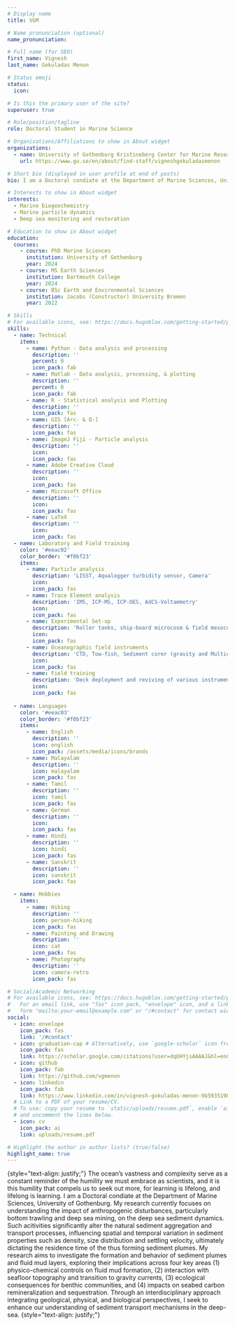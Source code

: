 ```yaml
---
# Display name
title: VGM

# Name pronunciation (optional)
name_pronunciation: 

# Full name (for SEO)
first_name: Vignesh
last_name: Gokuladas Menon

# Status emoji
status:
  icon: 

# Is this the primary user of the site?
superuser: true

# Role/position/tagline
role: Doctoral Student in Marine Science

# Organizations/Affiliations to show in About widget
organizations:
  - name: University of Gothenburg Kristineberg Center for Marine Research and Innovation
    url: https://www.gu.se/en/about/find-staff/vigneshgokuladasmenon

# Short bio (displayed in user profile at end of posts)
bio: I am a Doctoral condiate at the Department of Marine Sciences, University of Gothenburg. My research currently focuses on understanding the impact of anthropogenic disturbances, particularly bottom trawling and deep sea mining, on the deep sea sediment dynamics. Such acitivities significantly alter the natural sediment aggregation and transport processes, influencing spatial and temporal variation in sediment properties such as density, size distribution and settling velocity, ultimately dictating the residence time of the thus forming sediment plumes. My research aims to investigate the formation and behavior of sediment plumes and fluid mud layers, exploring their implications across four key areas (1) physico-chemical controls on fluid mud formation, (2) interaction with seafloor topography and transition to gravity currents, (3) ecological consequences for benthic communities, and (4) impacts on seabed carbon remineralization and sequestration. Through an interdisciplinary approach integrating geological, physical, and biological perspectives, I seek to enhance our understanding of sediment transport mechanisms in the deep-sea.

# Interests to show in About widget
interests:
  - Marine biogeochemistry
  - Marine particle dynamics
  - Deep sea monitoring and restoration

# Education to show in About widget
education:
  courses:
    - course: PhD Marine Sciences
      institution: University of Gothenburg
      year: 2024
    - course: MS Earth Sciences
      institution: Dartmouth College
      year: 2024
    - course: BSc Earth and Environmental Sciences
      institution: Jacobs (Constructor) University Bremen
      year: 2022

# Skills
# For available icons, see: https://docs.hugoblox.com/getting-started/page-builder/#icons
skills:
  - name: Technical
    items:
      - name: Python - Data analysis and processing
        description: ''
        percent: 0
        icon_pack: fab
      - name: Matlab - Data analysis, processing, & plotting
        description: ''
        percent: 0
        icon_pack: fab
      - name: R - Statistical analysis and Plotting
        description: ''
        icon_pack: fas
      - name: GIS [Arc- & Q-]
        description: ''
        icon_pack: fas
      - name: ImageJ Fiji - Particle analysis
        description: ''
        icon: 
        icon_pack: fas
      - name: Adobe Creative Cloud
        description: ''
        icon:
        icon_pack: fas
      - name: Microsoft Office
        description: ''
        icon: 
        icon_pack: fas
      - name: LaTeX
        description: ''
        icon: 
        icon_pack: fas
  - name: Laboratory and Field training
    color: '#eeac02'
    color_border: '#f0bf23'
    items:
      - name: Particle analysis
        description: 'LISST, Aqualogger turbidity sensor, Camera'
        icon: 
        icon_pack: fas
      - name: Trace Element analysis 
        description: 'IMS, ICP-MS, ICP-OES, AdCS-Voltammetry'
        icon: 
        icon_pack: fas
      - name: Experimental Set-up 
        description: 'Roller tanks, ship-board microcosm & field mesocosm experiments, Settling column and particle camera, Gust/Benthic Chamber, and Water column simulator'
        icon: 
        icon_pack: fas
      - name: Oceanographic field instruments
        description: 'CTD, Tow-fish, Sediment corer (gravity and Multicorer), plankton net, turbidity sensor and fluorometer, Multibeam and echosounders '
        icon: 
        icon_pack: fas
      - name: Field training
        description: 'Deck deployment and reviving of various instruments, drone and photogrammetry, pre-cruise planning and preparation.'
        icon: 
        icon_pack: fas
        
  - name: Languages
    color: '#eeac03'
    color_border: '#f0bf23'
    items:
      - name: English
        description: ''
        icon: english
        icon_pack: /assets/media/icons/brands
      - name: Malayalam
        description: ''
        icon: malayalam
        icon_pack: fas
      - name: Tamil
        description: ''
        icon: tamil
        icon_pack: fas
      - name: German
        description: ''
        icon: 
        icon_pack: fas
      - name: Hindi
        description: ''
        icon: hindi
        icon_pack: fas
      - name: Sanskrit
        description: ''
        icon: sanskrit
        icon_pack: fas

  - name: Hobbies
    items:
      - name: Hiking
        description: ''
        icon: person-hiking
        icon_pack: fas
      - name: Painting and Drawing
        description: ''
        icon: cat
        icon_pack: fas
      - name: Photography
        description: ''
        icon: camera-retro
        icon_pack: fas

# Social/Academic Networking
# For available icons, see: https://docs.hugoblox.com/getting-started/page-builder/#icons
#   For an email link, use "fas" icon pack, "envelope" icon, and a link in the
#   form "mailto:your-email@example.com" or "/#contact" for contact widget.
social:
  - icon: envelope
    icon_pack: fas
    link: '/#contact'
  - icon: graduation-cap # Alternatively, use `google-scholar` icon from `ai` icon pack
    icon_pack: fas
    link: https://scholar.google.com/citations?user=dqUHYjsAAAAJ&hl=en&inst=3404029378192158848
  - icon: github
    icon_pack: fab
    link: https://github.com/vgmenon
  - icon: linkedin
    icon_pack: fab
    link: https://www.linkedin.com/in/vignesh-gokuladas-menon-9b5935198/
  # Link to a PDF of your resume/CV.
  # To use: copy your resume to `static/uploads/resume.pdf`, enable `ai` icons in `params.yaml`,
  # and uncomment the lines below.
  - icon: cv
    icon_pack: ai
    link: uploads/resume.pdf

# Highlight the author in author lists? (true/false)
highlight_name: true
---
```


{style="text-align: justify;"}
The ocean’s vastness and complexity serve as a constant reminder of the humility we must embrace as scientists, and it is this humility that compels us to seek out more, for learning is lifelong, and lifelong is learning. I am a Doctoral condiate at the Department of Marine Sciences, University of Gothenburg. My research currently focuses on understanding the impact of anthropogenic disturbances, particularly bottom trawling and deep sea mining, on the deep sea sediment dynamics. Such acitivities significantly alter the natural sediment aggregation and transport processes, influencing spatial and temporal variation in sediment properties such as density, size distribution and settling velocity, ultimately dictating the residence time of the thus forming sediment plumes. My research aims to investigate the formation and behavior of sediment plumes and fluid mud layers, exploring their implications across four key areas (1) physico-chemical controls on fluid mud formation, (2) interaction with seafloor topography and transition to gravity currents, (3) ecological consequences for benthic communities, and (4) impacts on seabed carbon remineralization and sequestration. Through an interdisciplinary approach integrating geological, physical, and biological perspectives, I seek to enhance our understanding of sediment transport mechanisms in the deep-sea.
{style="text-align: justify;"}
